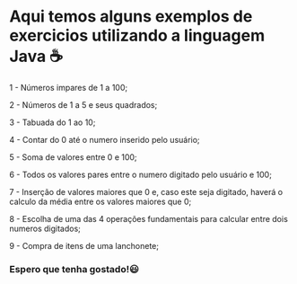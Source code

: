 # Aqui temos alguns exemplos de exercicios utilizando a linguagem **Java** ☕

1 - Números impares de 1 a 100;

2 - Números de 1 a 5 e seus quadrados;

3 - Tabuada do 1 ao 10;

4 - Contar do 0 até o numero inserido pelo usuário;

5 - Soma de valores entre 0 e 100;

6 - Todos os valores pares entre o numero digitado pelo usuário e 100;

7 - Inserção de valores maiores que 0 e, caso este seja digitado, haverá o calculo da média entre os valores maiores que 0;

8 - Escolha de uma das 4 operações fundamentais para calcular entre dois numeros digitados;

9 - Compra de itens de uma lanchonete;

### Espero que tenha gostado!😃